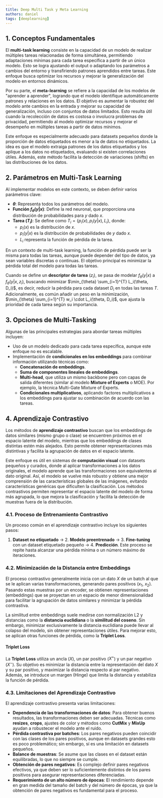 ```yaml
---
title: Deep Multi Task y Meta Learning
authors: daniel
tags: [deeplearning]
---
```



<!-- truncate -->

## 1. Conceptos Fundamentales

El **multi-task learning** consiste en la capacidad de un modelo de realizar múltiples tareas relacionadas de forma simultánea, permitiendo adaptaciones mínimas para cada tarea específica a partir de un único modelo. Esto se logra ajustando el output o adaptando los parámetros a cambios del entorno y transfiriendo patrones aprendidos entre tareas. Este enfoque busca optimizar los recursos y mejorar la generalización del modelo en entornos dinámicos.

Por su parte, el **meta-learning** se refiere a la capacidad de los modelos de "aprender a aprender", logrando que el modelo identifique automáticamente patrones y relaciones en los datos. El objetivo es aumentar la robustez del modelo ante cambios en la entrada y mejorar su capacidad de generalización, incluso con conjuntos de datos limitados. Esto resulta útil cuando la recolección de datos es costosa o involucra problemas de privacidad, permitiendo al modelo optimizar recursos y mejorar el desempeño en múltiples tareas a partir de datos mínimos.

Este enfoque es especialmente adecuado para datasets pequeños donde la proporción de datos etiquetados es menor a la de datos no etiquetados. La idea es que el modelo extraiga patrones de los datos etiquetados y los aplique a los datos no etiquetados, evaluando si existen correlaciones útiles. Además, este método facilita la detección de variaciones (shifts) en las distribuciones de los datos.

## 2. Parámetros en Multi-Task Learning

Al implementar modelos en este contexto, se deben definir varios parámetros clave:

- **$\theta$**: Representa todos los parámetros del modelo.
- **Función $f_\theta(y|x)$**: Define la red neuronal, que proporciona una distribución de probabilidades para $y$ dado $x$.
- **Tarea ($T_i$)**: Se define como $T_i = \{p_i(x), p_i(y|x), L_i\}$, donde:
  - $p_i(x)$ es la distribución de $x$.
  - $p_i(y|x)$ es la distribución de probabilidades de $y$ dado $x$.
  - $L_i$ representa la función de pérdida de la tarea.

En un contexto de multi-task learning, la función de pérdida puede ser la misma para todas las tareas, aunque puede depender del tipo de datos, ya sean variables discretas o continuas. El objetivo principal es minimizar la pérdida total del modelo para todas las tareas.

Cuando se define un **descriptor de tarea** ($z_i$), se pasa de modelar $f_\theta(y|x)$ a $f_\theta(y|x, z_i)$, buscando minimizar $\min_{\theta} \sum_{i=1}^{T} L_i(\theta, D_i)$, es decir, reducir la pérdida para cada dataset $D_i$ en todas las tareas $T$. Adicionalmente, es común añadir un peso en la minimización, $\min_{\theta} \sum_{i=1}^{T} w_i \cdot L_i(\theta, D_i)$, que ajusta la prioridad de cada tarea según su importancia.

## 3. Opciones de Multi-Tasking

Algunas de las principales estrategias para abordar tareas múltiples incluyen:

- Uso de un modelo dedicado para cada tarea específica, aunque este enfoque no es escalable.
- Implementación de **condicionales en los embeddings** para combinar información utilizando técnicas como:
  - **Concatenación de embeddings**.
  - **Suma de componentes lineales de embeddings**.
  - **Multi-head**, que utiliza un mismo backbone pero con capas de salida diferentes (similar al modelo **Mixture of Experts** o MOE). Por ejemplo, la técnica Multi-Gate Mixture of Experts.
  - **Condicionales multiplicativos**, aplicando factores multiplicativos a los embeddings para ajustar su combinación de acuerdo con las tareas.

## 4. Aprendizaje Contrastivo

Los métodos de **aprendizaje contrastivo** buscan que los embeddings de datos similares (mismo grupo o clase) se encuentren próximos en el espacio latente del modelo, mientras que los embeddings de clases distintas estén más alejados. Esto permite obtener representaciones más distintivas y facilita la agrupación de datos en el espacio latente.

Este enfoque es útil en sistemas de **computación visual** con datasets pequeños y curados, donde al aplicar transformaciones a los datos originales, el modelo aprende que las transformaciones son equivalentes al dato original. Así, el modelo se vuelve más robusto y obtiene una mejor comprensión de las características globales de las imágenes, evitando características genéricas que dificulten la clasificación. Los métodos contrastivos permiten representar el espacio latente del modelo de forma más agrupada, lo que mejora la clasificación y facilita la detección de muestras fuera de la distribución.

### 4.1. Proceso de Entrenamiento Contrastivo

Un proceso común en el aprendizaje contrastivo incluye los siguientes pasos:
1. **Dataset no etiquetado** → 2. **Modelo preentrenado** → 3. **Fine-tuning** con un dataset etiquetado pequeño → 4. **Predicción**. Este proceso se repite hasta alcanzar una pérdida mínima o un número máximo de iteraciones.

### 4.2. Minimización de la Distancia entre Embeddings

El proceso contrastivo generalmente inicia con un dato $X$ de un batch al que se le aplican varias transformaciones, generando pares positivos ($x_1$, $x_2$). Pasando estas muestras por un encoder, se obtienen representaciones (embeddings) que se proyectan en un espacio de menor dimensionalidad para facilitar la agrupación de datos similares y minimizar la pérdida contrastiva.

La similitud entre embeddings suele medirse con normalización L2 y distancias como la **distancia euclidiana** o la **similitud del coseno**. Sin embargo, minimizar exclusivamente la distancia euclidiana puede llevar al colapso del modelo, sin obtener representaciones útiles. Para mejorar esto, se aplican otras funciones de pérdida, como la **Triplet Loss**.

#### Triplet Loss

La **Triplet Loss** utiliza un ancla ($X$), un par positivo ($X^+$) y un par negativo ($X^-$). Su objetivo es minimizar la distancia entre la representación del dato $X$ y su par positivo, y maximizar la distancia respecto al par negativo. Además, se introduce un margen (Hinge) que limita la distancia y estabiliza la función de pérdida.

### 4.3. Limitaciones del Aprendizaje Contrastivo

El aprendizaje contrastivo presenta varias limitaciones:

- **Dependencia de las transformaciones de datos**: Para obtener buenos resultados, las transformaciones deben ser adecuadas. Técnicas como **resizes**, **crops**, ajustes de color y métodos como **CutMix** y **MixUp** ayudan a robustecer el modelo ante el ruido.
- **Pérdida contrastiva por batches**: Los pares negativos pueden coincidir con las clases de los pares positivos, aunque en datasets grandes esto es poco problemático; sin embargo, sí es una limitación en datasets pequeños.
- **Balance de muestras**: Se asume que las clases en el dataset están equilibradas, lo que no siempre se cumple.
- **Obtención de pares negativos**: Es complejo definir pares negativos efectivos, ya que deben ser lo suficientemente distintos de los pares positivos para asegurar representaciones diferenciadas.
- **Requerimiento de un alto número de épocas**: El rendimiento depende en gran medida del tamaño del batch y del número de épocas, ya que la obtención de pares negativos es fundamental para el proceso.